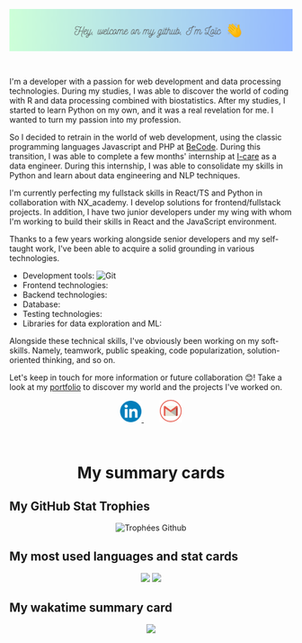 <p align="center">
  <img src="img/banner.png" alt="Bannière github" align="center"/>
</p>

<br>

I'm a developer with a passion for web development and data processing technologies.
During my studies, I was able to discover the world of coding with R and data processing combined with biostatistics. After my studies, I started to learn Python on my own, and it was a real revelation for me. I wanted to turn my passion into my profession. 

So I decided to retrain in the world of web development, using the classic programming languages Javascript and PHP  at [BeCode](https://becode.org/fr/apprendre/developpeur-web-junior/). During this transition, I was able to complete a few months' internship at [I-care](https://www.icareweb.com/fr/) as a data engineer. During this internship, I was able to consolidate my skills in Python and learn about data engineering and NLP techniques. 

I'm currently perfecting my fullstack skills in React/TS and Python in collaboration with NX_academy. I develop solutions for frontend/fullstack projects. In addition, I have two junior developers under my wing with whom I'm working to build their skills in React and the JavaScript environment. 

Thanks to a few years working alongside senior developers and my self-taught work, I've been able to acquire a solid grounding in various technologies. 

- Development tools: ![Git](https://img.shields.io/badge/Git-E34F26?style=for-the-badge&logo=git&logoColor=white)
- Frontend technologies: 
- Backend technologies: 
- Database: 
- Testing technologies: 
- Libraries for data exploration and ML:

Alongside these technical skills, I've obviously been working on my soft-skills. Namely, teamwork, public speaking, code popularization, solution-oriented thinking, and so on.

Let's keep in touch for more information or future collaboration 😊! Take a look at my [portfolio](https://calcagno-loic.netlify.app/) to discover my world and the projects I've worked on.

<p align="center">
  <a href="https://www.linkedin.com/in/loic-calcagno/">
    <img alt="LinkedIn" width="38px" src="img/linkedin.png"/>
  </a>&nbsp;&nbsp;&nbsp;&nbsp;&nbsp;&nbsp;
  <a href="mailto:calcagnoloic93@gmail.com">
    <img alt="Mail pro gmail" width="40px" src="img/mail.png"/>
  </a>
</p>


<br>

<h1 align="center">My summary cards</h2>

<h2>My GitHub Stat Trophies</h2> 

<p align="center">
  <img src="https://github-profile-trophy.vercel.app/?username=CalcagnoLoic&no-bg=true&theme=algolia&row=1&column=7&no-frame=true&margin-w=15" alt="Trophées Github" />
</p>

<h2>My most used languages and stat cards</h2> 

<p align="center">
  <img src="https://github-readme-stats.vercel.app/api/top-langs/?username=CalcagnoLoic&layout=compact&theme=algolia&langs_count=10&hide_title=true&hide_border=true&include_all_commits=true&count_private=true" /> 
  <img src="https://github-readme-stats.vercel.app/api?username=CalcagnoLoic&theme=algolia&hide_title=true&hide_border=true" /> 
</p>


<h2>My wakatime summary card</h2>

<!-- > These times correspond to the time interval between 1 February 2022 and today

[![wakatime](https://wakatime.com/badge/user/feb05b66-4b7c-4873-a9b9-b5c1b0e71806.svg)](https://wakatime.com/@feb05b66-4b7c-4873-a9b9-b5c1b0e71806) -->

<p align="center">
  <img src="https://github-readme-stats.vercel.app/api/wakatime?username=CalcagnoLoic&hide_title=true&langs_count=7&theme=algolia&hide_border=true">
</p>

